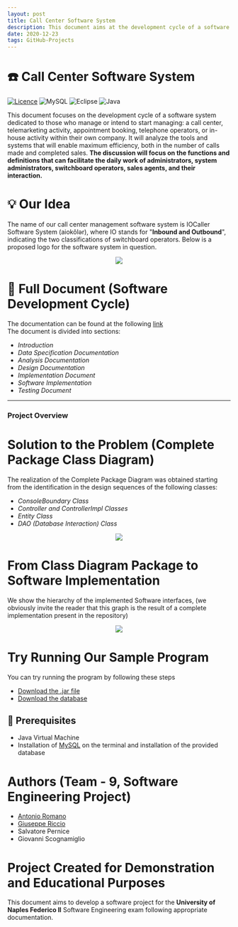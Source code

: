```yaml
---
layout: post
title: Call Center Software System
description: This document aims at the development cycle of a software system dedicated to managing a call center.
date: 2020-12-23
tags: GitHub-Projects
---
```


# ☎️ Call Center Software System

[![Licence](https://img.shields.io/github/license/giuseppericcio/CallCenterManagementSystem_prototipo?style=for-the-badge)](./LICENSE)
![MySQL](https://img.shields.io/badge/mysql-4479A1.svg?style=for-the-badge&logo=mysql&logoColor=white)
![Eclipse](https://img.shields.io/badge/Eclipse-FE7A16.svg?style=for-the-badge&logo=Eclipse&logoColor=white)
![Java](https://img.shields.io/badge/java-%23ED8B00.svg?style=for-the-badge&logo=openjdk&logoColor=white)

This document focuses on the development cycle of a software system dedicated to those who manage or intend to start managing: a call center, telemarketing activity, appointment booking, telephone operators, or in-house activity within their own company. It will analyze the tools and systems that will enable maximum efficiency, both in the number of calls made and completed sales. **The discussion will focus on the functions and definitions that can facilitate the daily work of administrators, system administrators, switchboard operators, sales agents, and their interaction.**

# 💡 Our Idea
The name of our call center management software system is IOCaller Software System (aiokôlər), where IO stands for "**Inbound and Outbound**", indicating the two classifications of switchboard operators. Below is a proposed logo for the software system in question.

<p align="center">
  <img src="https://github.com/iocaller/CallCenterManagementSystem_prototipo/blob/main/GestioneCallCenter/images/logo.png?raw=true">
</p>

# 📄 Full Document (Software Development Cycle)
The documentation can be found at the following <a href="https://github.com/iocaller/CallCenterManagementSystem_prototipo/blob/main/Documento_IS.pdf">link</a><br>
The document is divided into sections:
- *Introduction*
- *Data Specification Documentation*
- *Analysis Documentation*
- *Design Documentation*
- *Implementation Document*
- *Software Implementation*
- *Testing Document*

<hr>

### Project Overview
# Solution to the Problem (Complete Package Class Diagram)

The realization of the Complete Package Diagram was obtained starting from the identification in the design sequences of the following classes:
- *ConsoleBoundary Class*
- *Controller and ControllerImpl Classes*
- *Entity Class*
- *DAO (Database Interaction) Class*

<p align="center">
  <img src="https://github.com/iocaller/CallCenterManagementSystem_prototipo/blob/main/Diagrammi/Class%20Diagram.png?raw=true">
</p>


# From Class Diagram Package to Software Implementation
We show the hierarchy of the implemented Software interfaces, (we obviously invite the reader that this graph is the result of a complete implementation present in the repository)
<p align="center">
  <img src="https://github.com/iocaller/CallCenterManagementSystem_prototipo/blob/main/Diagrammi/GerachiaInterfaccia.JPG?raw=true">
</p>


# Try Running Our Sample Program
You can try running the program by following these steps
- <a href="https://github.com/iocaller/CallCenterManagementSystem_prototipo/blob/main/IOCaller.jar">Download the .jar file</a> 
- <a href="https://github.com/iocaller/CallCenterManagementSystem_prototipo/blob/main/Database">Download the database</a>

## 🔧 Prerequisites
- Java Virtual Machine
- Installation of <a href="https://www.apachefriends.org/it/download.html">MySQL</a> on the terminal and installation of the provided database

# Authors (Team - 9, Software Engineering Project)
- [Antonio Romano](https://github.com/LaErre9/)
- [Giuseppe Riccio](https://github.com/giuseppericcio/)
- Salvatore Pernice
- Giovanni Scognamiglio

# Project Created for Demonstration and Educational Purposes
This document aims to develop a software project for the **University of Naples Federico II** Software Engineering exam following appropriate documentation.
